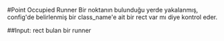 #Point Occupied Runner
Bir noktanın bulunduğu yerde yakalanmış, config'de belirlenmiş 
bir class_name'e ait bir rect var mı diye kontrol eder.

##Input:
rect bulan bir runner
